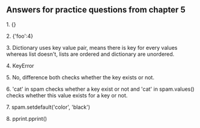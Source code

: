 <h2>Answers for practice questions from chapter 5</h2>

<p>1. {}</p>

<p>2. {'foo':4}</p>

<p>3. Dictionary uses key value pair, means there is key for every values whereas list doesn't, lists are ordered and dictionary are unordered.</p>

<p>4. KeyError</p>

<p>5. No, difference both checks whether the key exists or not.</p>

<p>6. 'cat' in spam checks whether a key exist or not and 'cat' in spam.values() checks whether this value exists for a key or not.</p>

<p>7. spam.setdefault('color', 'black')</p>

<p>8. pprint.pprint()</p>
